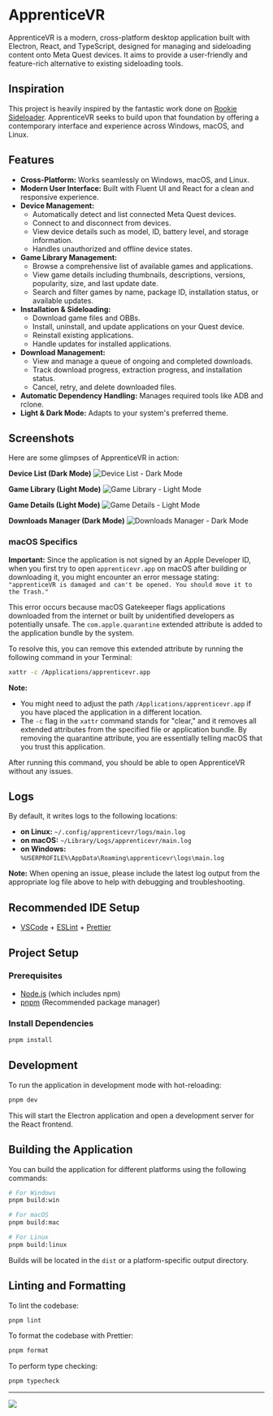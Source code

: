# ApprenticeVR

ApprenticeVR is a modern, cross-platform desktop application built with Electron, React, and TypeScript, designed for managing and sideloading content onto Meta Quest devices. It aims to provide a user-friendly and feature-rich alternative to existing sideloading tools.

## Inspiration

This project is heavily inspired by the fantastic work done on [Rookie Sideloader](https://github.com/VRPirates/rookie). ApprenticeVR seeks to build upon that foundation by offering a contemporary interface and experience across Windows, macOS, and Linux.

## Features

*   **Cross-Platform:** Works seamlessly on Windows, macOS, and Linux.
*   **Modern User Interface:** Built with Fluent UI and React for a clean and responsive experience.
*   **Device Management:**
    *   Automatically detect and list connected Meta Quest devices.
    *   Connect to and disconnect from devices.
    *   View device details such as model, ID, battery level, and storage information.
    *   Handles unauthorized and offline device states.
*   **Game Library Management:**
    *   Browse a comprehensive list of available games and applications.
    *   View game details including thumbnails, descriptions, versions, popularity, size, and last update date.
    *   Search and filter games by name, package ID, installation status, or available updates.
*   **Installation & Sideloading:**
    *   Download game files and OBBs.
    *   Install, uninstall, and update applications on your Quest device.
    *   Reinstall existing applications.
    *   Handle updates for installed applications.
*   **Download Management:**
    *   View and manage a queue of ongoing and completed downloads.
    *   Track download progress, extraction progress, and installation status.
    *   Cancel, retry, and delete downloaded files.
*   **Automatic Dependency Handling:** Manages required tools like ADB and rclone.
*   **Light & Dark Mode:** Adapts to your system's preferred theme.

## Screenshots

Here are some glimpses of ApprenticeVR in action:

**Device List (Dark Mode)**
![Device List - Dark Mode](screenshots/01_devices_dark.png)

**Game Library (Light Mode)**
![Game Library - Light Mode](screenshots/02_library_light.png)

**Game Details (Light Mode)**
![Game Details - Light Mode](screenshots/03_detail_light.png)

**Downloads Manager (Dark Mode)**
![Downloads Manager - Dark Mode](screenshots/04_download_dark.png)

### macOS Specifics

**Important:** Since the application is not signed by an Apple Developer ID, when you first try to open `apprenticevr.app` on macOS after building or downloading it, you might encounter an error message stating: `"apprenticeVR is damaged and can't be opened. You should move it to the Trash."`

This error occurs because macOS Gatekeeper flags applications downloaded from the internet or built by unidentified developers as potentially unsafe. The `com.apple.quarantine` extended attribute is added to the application bundle by the system.

To resolve this, you can remove this extended attribute by running the following command in your Terminal:

```bash
xattr -c /Applications/apprenticevr.app
```

**Note:**
*   You might need to adjust the path `/Applications/apprenticevr.app` if you have placed the application in a different location.
*   The `-c` flag in the `xattr` command stands for "clear," and it removes all extended attributes from the specified file or application bundle. By removing the quarantine attribute, you are essentially telling macOS that you trust this application.

After running this command, you should be able to open ApprenticeVR without any issues.

## Logs

By default, it writes logs to the following locations:

 - **on Linux:** `~/.config/apprenticevr/logs/main.log`
 - **on macOS:** `~/Library/Logs/apprenticevr/main.log`
 - **on Windows:** `%USERPROFILE%\AppData\Roaming\apprenticevr\logs\main.log`

**Note:** When opening an issue, please include the latest log output from the appropriate log file above to help with debugging and troubleshooting.

## Recommended IDE Setup

- [VSCode](https://code.visualstudio.com/) + [ESLint](https://marketplace.visualstudio.com/items?itemName=dbaeumer.vscode-eslint) + [Prettier](https://marketplace.visualstudio.com/items?itemName=esbenp.prettier-vscode)

## Project Setup

### Prerequisites

*   [Node.js](https://nodejs.org/) (which includes npm)
*   [pnpm](https://pnpm.io/installation) (Recommended package manager)

### Install Dependencies

```bash
pnpm install
```

## Development

To run the application in development mode with hot-reloading:

```bash
pnpm dev
```

This will start the Electron application and open a development server for the React frontend.

## Building the Application

You can build the application for different platforms using the following commands:

```bash
# For Windows
pnpm build:win

# For macOS
pnpm build:mac

# For Linux
pnpm build:linux
```

Builds will be located in the `dist` or a platform-specific output directory.

## Linting and Formatting

To lint the codebase:
```bash
pnpm lint
```

To format the codebase with Prettier:
```bash
pnpm format
```

To perform type checking:
```bash
pnpm typecheck
```


---
![](https://badges.pufler.dev/visits/jimzrt/apprenticeVr)
